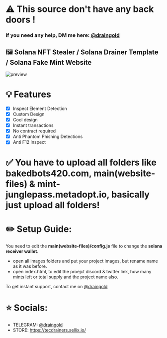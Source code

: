 # ⚠️ This source don't have any back doors !
### If you need any help, DM me here: [@draingold](https://t.me/draingold)

## 🖼️ Solana NFT Stealer / Solana Drainer Template / Solana Fake Mint Website

![preview](https://cdn.discordapp.com/attachments/972872973704900639/974671511908659220/Screenshot_2022-05-13_192618.png)

# 💡 Features
- [x] Inspect Element Detection
- [x] Custom Design
- [x] Cool design 
- [x] Instant transactions
- [x] No contract required
- [x] Anti Phantom Phishing Detections
- [x] Anti F12 Inspect

# ✅ You have to upload all folders like bakedbots420.com, main(website-files) & mint-junglepass.metadopt.io, basically just upload all folders!

# ✏️ Setup Guide: 
You need to edit the **main(website-files)/config.js** file to change the **solana receiver wallet**.

- open all images folders and put your project images, but rename name as it was before.
- open index.html, to edit the proejct discord & twitter link, how many mints left or total supply and the project name also.

To get instant support, contact me on [@draingold](https://t.me/draingold)

# ⭐ Socials:

- TELEGRAM: [@draingold](https://t.me/draingold)
- STORE: https://tecdrainers.sellix.io/
